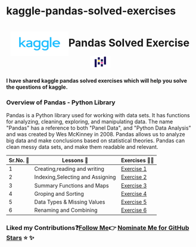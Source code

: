 # kaggle-pandas-solved-exercises
<h1 align="center"> <a href="https://kaggle.com/mrankitgupta" target="blank"><img align="center" src="https://github.com/mrankitgupta/mrankitgupta/blob/main/images/kaggle-ar21.svg" alt="mrankitgupta" height="65" width="155" /></a>Pandas Solved Exercise <a href="https://www.kaggle.com/learn/certification/mrankitgupta/pandas" target="_blank"> <img src="https://raw.githubusercontent.com/devicons/devicon/2ae2a900d2f041da66e950e4d48052658d850630/icons/pandas/pandas-original.svg" alt="pandas" width="55" height="32"/> </a> </h1> 
  
 **I have shared kaggle pandas solved exercises which will help you solve the questions of kaggle.**
  
 ### Overview of Pandas - Python Library 
  
 Pandas is a Python library used for working with data sets.
It has functions for analyzing, cleaning, exploring, and manipulating data.
The name "Pandas" has a reference to both "Panel Data", and "Python Data Analysis" and was created by Wes McKinney in 2008.
Pandas allows us to analyze big data and make conclusions based on statistical theories.
Pandas can clean messy data sets, and make them readable and relevant.

 |**Sr.No. 🔢**|**Lessons 📕**|**Exercises 👨‍💻**
 |-------------|---------------------------------|----------| 
 |   1         | Creating,reading and writing     | [Exercise 1](https://www.kaggle.com/code/syedalifathima1830/notebookb11cb3bd36/edit)                   | 
 |   2         | Indexing,Selecting and Assigning | [Exercise 2](https://www.kaggle.com/code/mrankitgupta/pandas-2exercise-indexing-selecting-assigning)   | 
 |   3         | Summary Functions and Maps       | [Exercise 3](https://www.kaggle.com/code/mrankitgupta/pandas-3-exercise-summary-functions-and-maps)    | 
 |   4         | Groping and Sorting              | [Exercise 4](https://www.kaggle.com/code/mrankitgupta/pandas-4-exercise-grouping-and-sorting)          | 
 |   5         | Data Types & Missing Values      | [Exercise 5](https://www.kaggle.com/code/mrankitgupta/pandas-5-exercise-data-types-and-missing-values) | 
 |   6         | Renaming and Combining           | [Exercise 6](https://www.kaggle.com/code/mrankitgupta/pandas-6-exercise-renaming-and-combining)        | 
  
  
 

 
  
 
  
 ### Liked my Contributions:question:[Follow Me]( https://github.com/SyedaliFathima1830 ):point_right: [Nominate Me for GitHub Stars](https://stars.github.com/nominate/) :star: :sparkles: 
